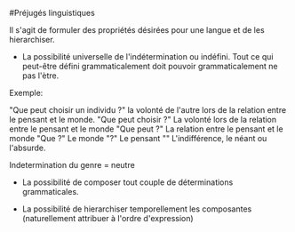 #Préjugés linguistiques

Il s'agit de formuler des propriétés désirées pour une langue et de les hierarchiser.

  - La possibilité universelle de l'indétermination ou indéfini. Tout ce qui peut-être défini grammaticalement 
  doit pouvoir grammaticalement ne pas l'ètre.
  
  Exemple:
  
  "Que peut choisir un individu ?" la volonté de l'autre lors de la relation entre le pensant et le monde.
  "Que peut choisir ?" La volonté lors de la relation entre le pensant et le monde
  "Que peut ?" La relation entre le pensant et le monde
  "Que ?" Le monde
  "?" Le pensant
  "" L'indifférence, le néant ou l'absurde.
  
  Indetermination du genre = neutre
  
  - La possibilité de composer tout couple de déterminations grammaticales.
  
  - La possibilité de hierarchiser temporellement les composantes (naturellement attribuer à l'ordre d'expression)

